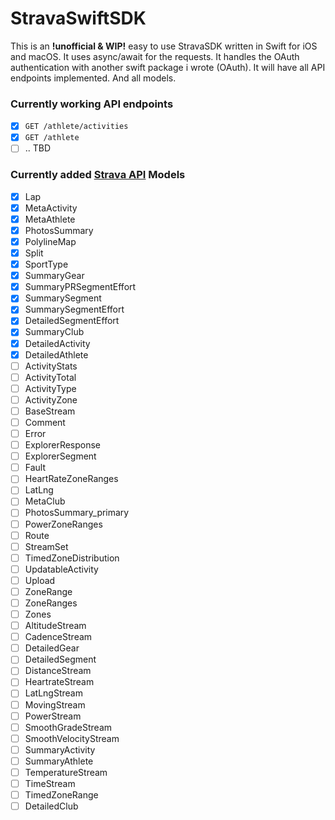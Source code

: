 # StravaSwiftSDK

This is an **!unofficial & WIP!** easy to use StravaSDK written in Swift for iOS and macOS. It uses async/await for the requests. It handles the OAuth authentication with another swift package i wrote (OAuth). It will have all API endpoints implemented. And all models.

### Currently working API endpoints
- [x] `GET /athlete/activities`
- [x] `GET /athlete`
- [ ] .. TBD

### Currently added [Strava API](https://developers.strava.com/docs/reference/) Models
- [x] Lap
- [x] MetaActivity
- [x] MetaAthlete
- [x] PhotosSummary
- [x] PolylineMap
- [x] Split
- [x] SportType
- [x] SummaryGear
- [x] SummaryPRSegmentEffort
- [x] SummarySegment
- [x] SummarySegmentEffort
- [x] DetailedSegmentEffort
- [x] SummaryClub
- [x] DetailedActivity
- [x] DetailedAthlete
- [ ] ActivityStats
- [ ] ActivityTotal
- [ ] ActivityType
- [ ] ActivityZone
- [ ] BaseStream
- [ ] Comment
- [ ] Error
- [ ] ExplorerResponse
- [ ] ExplorerSegment
- [ ] Fault
- [ ] HeartRateZoneRanges
- [ ] LatLng
- [ ] MetaClub
- [ ] PhotosSummary_primary
- [ ] PowerZoneRanges
- [ ] Route
- [ ] StreamSet
- [ ] TimedZoneDistribution
- [ ] UpdatableActivity
- [ ] Upload
- [ ] ZoneRange
- [ ] ZoneRanges
- [ ] Zones
- [ ] AltitudeStream
- [ ] CadenceStream
- [ ] DetailedGear
- [ ] DetailedSegment
- [ ] DistanceStream
- [ ] HeartrateStream
- [ ] LatLngStream
- [ ] MovingStream
- [ ] PowerStream
- [ ] SmoothGradeStream
- [ ] SmoothVelocityStream
- [ ] SummaryActivity
- [ ] SummaryAthlete
- [ ] TemperatureStream
- [ ] TimeStream
- [ ] TimedZoneRange
- [ ] DetailedClub